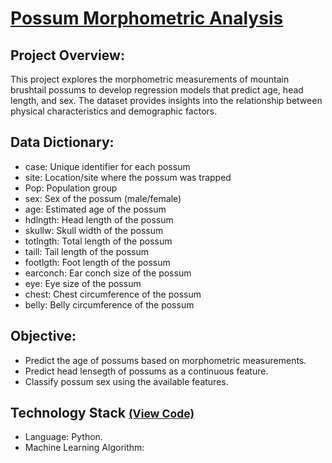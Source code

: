 # [Possum Morphometric Analysis](../c.%20Jupyter%20Notebooks/Possum%20Morphometric%20Analysis.ipynb)


## Project Overview:
This project explores the morphometric measurements of mountain brushtail possums to develop regression models that 
predict age, head length, and sex. The dataset provides insights into the relationship between physical characteristics 
and demographic factors.

## Data Dictionary:
- case: Unique identifier for each possum
- site: Location/site where the possum was trapped
- Pop: Population group
- sex: Sex of the possum (male/female)
- age: Estimated age of the possum
- hdlngth: Head length of the possum
- skullw: Skull width of the possum
- totlngth: Total length of the possum
- taill: Tail length of the possum
- footlgth: Foot length of the possum
- earconch: Ear conch size of the possum
- eye: Eye size of the possum
- chest: Chest circumference of the possum
- belly: Belly circumference of the possum

## Objective:
- Predict the age of possums based on morphometric measurements.
- Predict head lensegth of possums as a continuous feature.
- Classify possum sex using the available features.

## Technology Stack <small>[(View Code)](../c.%20Jupyter%20Notebooks/Possum%20Morphometric%20Analysis.ipynb)</small>
- Language: Python.
- Machine Learning Algorithm:

